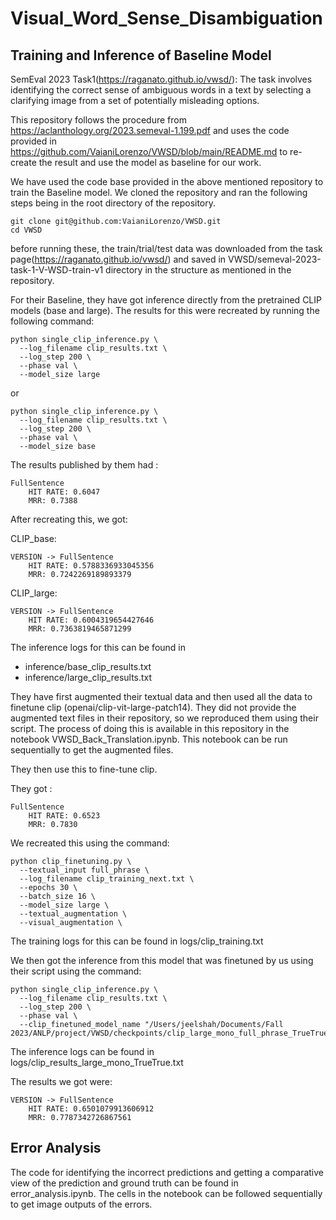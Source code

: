 # Visual_Word_Sense_Disambiguation

## Training and Inference of Baseline Model
SemEval 2023 Task1(https://raganato.github.io/vwsd/): The task involves identifying the correct sense of ambiguous words in a text by selecting a clarifying image from a set of potentially misleading options. 

This repository follows the procedure from https://aclanthology.org/2023.semeval-1.199.pdf and uses the code provided in https://github.com/VaianiLorenzo/VWSD/blob/main/README.md to re-create the result and use the model as baseline for our work.

We have used the code base provided in the above mentioned repository to train the Baseline model. We cloned the repository and ran the following steps being in the root directory of the repository.
```
git clone git@github.com:VaianiLorenzo/VWSD.git
cd VWSD
```
before running these, the train/trial/test data was downloaded from the task page(https://raganato.github.io/vwsd/) and saved in VWSD/semeval-2023-task-1-V-WSD-train-v1 directory in the structure as mentioned in the repository.


For their Baseline, they have got inference directly from the pretrained CLIP models (base and large). The results for this were recreated by running the following command:
```
python single_clip_inference.py \
  --log_filename clip_results.txt \
  --log_step 200 \
  --phase val \
  --model_size large
```
or 
```
python single_clip_inference.py \
  --log_filename clip_results.txt \
  --log_step 200 \
  --phase val \
  --model_size base
```
The results published by them had :
```
FullSentence
	HIT RATE: 0.6047
	MRR: 0.7388
```
After recreating this, we got: 

CLIP_base:
```
VERSION -> FullSentence
	HIT RATE: 0.5788336933045356
	MRR: 0.7242269189893379
```
CLIP_large:
```
VERSION -> FullSentence
	HIT RATE: 0.6004319654427646
	MRR: 0.7363819465871299
```
The inference logs for this can be found in 
- inference/base_clip_results.txt
- inference/large_clip_results.txt



They have first augmented their textual data and then used all the data to finetune clip (openai/clip-vit-large-patch14). They did not provide the augmented text files in their repository, so we reproduced them using their script. The process of doing this is available in this repository in the notebook VWSD_Back_Translation.ipynb. This notebook can be run sequentially to get the augmented files.

They then use this to fine-tune clip. 

They got :

```
FullSentence
	HIT RATE: 0.6523
	MRR: 0.7830
```

We recreated this using the command:
```
python clip_finetuning.py \      
  --textual_input full_phrase \                           
  --log_filename clip_training_next.txt \
  --epochs 30 \
  --batch_size 16 \                                                       
  --model_size large \
  --textual_augmentation \
  --visual_augmentation \

```
The training logs for this can be found in logs/clip_training.txt

We then got the inference from this model that was finetuned by us using their script using the command:
```
python single_clip_inference.py \
  --log_filename clip_results.txt \
  --log_step 200 \
  --phase val \
  --clip_finetuned_model_name "/Users/jeelshah/Documents/Fall 2023/ANLP/project/VWSD/checkpoints/clip_large_mono_full_phrase_TrueTrue.pt"
```

The inference logs can be found in logs/clip_results_large_mono_TrueTrue.txt

The results we got were:
```
VERSION -> FullSentence
	HIT RATE: 0.6501079913606912
	MRR: 0.7787342726867561
```
## Error Analysis

The code for identifying the incorrect predictions and getting a comparative view of the prediction and ground truth can be found in error_analysis.ipynb. The cells in the notebook can be followed sequentially to get image outputs of the errors.


